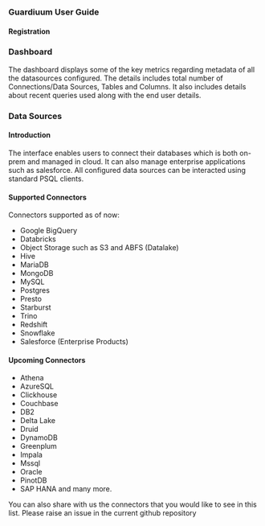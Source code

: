 ### Guardiuum User Guide

#### Registration






### Dashboard
The dashboard displays some of the key metrics regarding metadata of all the datasources configured. The details includes total number of Connections/Data Sources, Tables and Columns. It also includes details about recent queries used along with the end user details.

### Data Sources

#### Introduction
The interface enables users to connect their databases which is both on-prem and managed in cloud. It can also manage enterprise applications such as salesforce. All configured data sources can be interacted using standard PSQL clients.

#### Supported Connectors
Connectors supported as of now:
- Google BigQuery
- Databricks
- Object Storage such as S3 and ABFS (Datalake)
- Hive
- MariaDB
- MongoDB
- MySQL
- Postgres
- Presto
- Starburst
- Trino
- Redshift
- Snowflake
- Salesforce (Enterprise Products)

#### Upcoming Connectors
- Athena
- AzureSQL
- Clickhouse
- Couchbase
- DB2
- Delta Lake
- Druid
- DynamoDB
- Greenplum
- Impala
- Mssql
- Oracle
- PinotDB
- SAP HANA and many more.

You can also share with us the connectors that you would like to see in this list. Please raise an issue in the current github repository